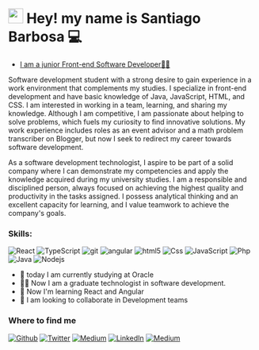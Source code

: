 <h1><img src="https://emojis.slackmojis.com/emojis/images/1531849430/4246/blob-sunglasses.gif?1531849430" width="30"/> Hey! my name is Santiago Barbosa 💻</h1>

- [I am a junior Front-end Software Developer👨‍💻](https://www.linkedin.com/in/santiago-barbosa-903641209/)


Software development student with a strong desire to gain experience in a work environment that complements my studies. I specialize in front-end development and have basic knowledge of Java, JavaScript, HTML, and CSS. I am interested in working in a team, learning, and sharing my knowledge. Although I am competitive, I am passionate about helping to solve problems, which fuels my curiosity to find innovative solutions. My work experience includes roles as an event advisor and a math problem transcriber on Blogger, but now I seek to redirect my career towards software development.

As a software development technologist, I aspire to be part of a solid company where I can demonstrate my competencies and apply the knowledge acquired during my university studies. I am a responsible and disciplined person, always focused on achieving the highest quality and productivity in the tasks assigned. I possess analytical thinking and an excellent capacity for learning, and I value teamwork to achieve the company's goals.

<h3>Skills:</h3>
<p>
  <img alt="React" src="https://img.shields.io/badge/React-20232A?style=for-the-badge&logo=react&logoColor=61DAFB" />
  <img alt="TypeScript" src="https://img.shields.io/badge/TypeScript-007ACC?style=for-the-badge&logo=typescript&logoColor=white" />
  <img alt="git" src="https://img.shields.io/badge/GitHub-100000?style=for-the-badge&logo=github&logoColor=whit" />
  <img alt="angular" src="https://img.shields.io/badge/Angular-DD0031?style=for-the-badge&logo=angular&logoColor=white" />
  <img alt="html5" src= "https://img.shields.io/badge/HTML-239120?style=for-the-badge&logo=html5&logoColor=white" />
  <img alt="Css" src="https://img.shields.io/badge/CSS-239120?&style=for-the-badge&logo=css3&logoColor=whit" />
  <img alt="JavaScript" src="https://img.shields.io/badge/JavaScript-F7DF1E?style=for-the-badge&logo=javascript&logoColor=black" />
  <img alt="Php" src="https://img.shields.io/badge/PHP-777BB4?style=for-the-badge&logo=php&logoColor=white" />
  <img alt="Java" src="https://img.shields.io/badge/Java-ED8B00?style=for-the-badge&logo=openjdk&logoColor=white" />
  <img alt="Nodejs" src="https://img.shields.io/badge/Node.js-43853D?style=for-the-badge&logo=node.js&logoColor=white" /> 
</p>

 - 📝 today I am currently studying at Oracle
 - 👨‍🎓 Now I am a graduate technologist in software development.
 - 🌱 Now I'm learning React and Angular
 - 👯 I am looking to collaborate in Development teams
   
<h3>Where to find me</h3>
<p><a href="https://github.com/BARBOSA191919?tab=repositories" ><img alt="Github" src="https://img.shields.io/badge/GitHub-%2312100E.svg?&style=for-the-badge&logo=Github&logoColor=white" target="_blank"/></a>
<a href="https://web.facebook.com/santiago.josebarbosa" ><img alt="Twitter" src="https://img.shields.io/badge/Facebook-1877F2?style=for-the-badge&logo=facebook&logoColor=white" /></a>
<a href="https://www.instagram.com/sbarbosarivas/" target="_blank"><img alt="Medium" src="https://img.shields.io/badge/Instagram-E4405F?style=for-the-badge&logo=instagram&logoColor=white" target="_blank"/></a>
<a href="https://www.linkedin.com/in/santiago-barbosa-903641209/" target="_blank"><img alt="LinkedIn" src="https://img.shields.io/badge/linkedin-%230077B5.svg?&style=for-the-badge&logo=linkedin&logoColor=white" /></a> 
<a href="https://profile.oracle.com/myprofile/account/secure/update-account.jspx?nexturl=https%3A%2F%2Fwww.oracle.com%2F" target="_blank"><img alt="Medium" src="https://img.shields.io/badge/Oracle-F80000?style=for-the-badge&logo=oracle&logoColor=black" /></a>
</p>
